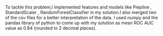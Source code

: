 To tackle this problem,I implemented features and models like Piepline , StandardScaler , RandomForestClassifier in my solution.I also merged two of the csv files for a better interpretation of the data. I used numpy and the pandas library of python to come up with my solution as mean ROC AUC value as 0.84 (rounded to 2 decimal places).
